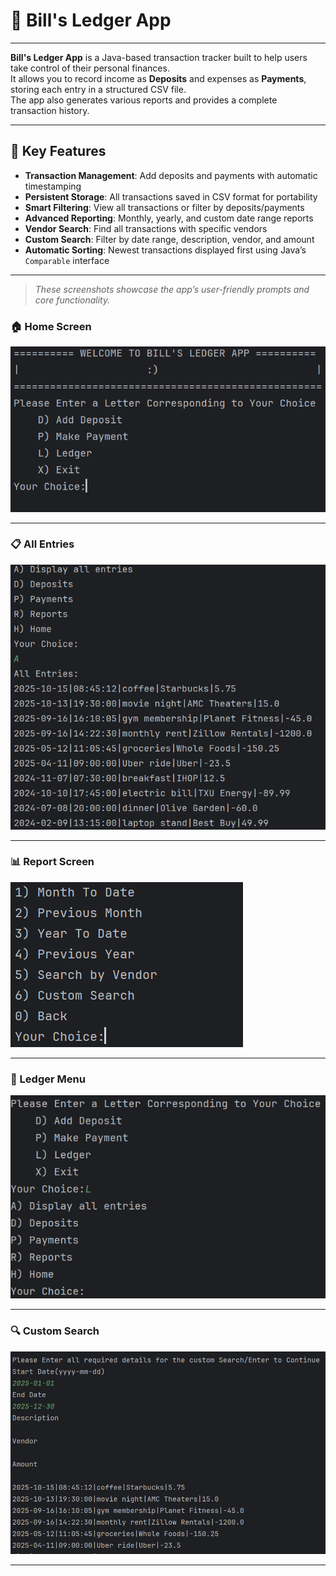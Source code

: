 # 📒 Bill's Ledger App

---

**Bill's Ledger App** is a Java-based transaction tracker built to help users take control of their personal finances.  
It allows you to record income as **Deposits** and expenses as **Payments**, storing each entry in a structured CSV file.  
The app also generates various reports and provides a complete transaction history.

---

## 🔑 Key Features

- **Transaction Management**: Add deposits and payments with automatic timestamping
- **Persistent Storage**: All transactions saved in CSV format for portability
- **Smart Filtering**: View all transactions or filter by deposits/payments
- **Advanced Reporting**: Monthly, yearly, and custom date range reports
- **Vendor Search**: Find all transactions with specific vendors
- **Custom Search**: Filter by date range, description, vendor, and amount
- **Automatic Sorting**: Newest transactions displayed first using Java’s `Comparable` interface

---
> _These screenshots showcase the app’s user-friendly prompts and core functionality._

### 🏠 Home Screen
![Home Screen Screenshot](images/HomePage.png)

---

### 📋 All Entries
![All Entries Screenshot](images/All.png)

---

### 📊 Report Screen
![Report Screen Screenshot](images/REPORT.png)

---

### 📁 Ledger Menu
![Ledger Screenshot](images/Ledger.png)

---

### 🔍 Custom Search
![Custom Search Screenshot](images/CUSTOM%20SEARCH.png)

---

